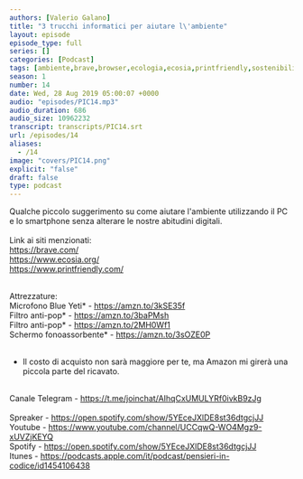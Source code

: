 ```yaml
---
authors: [Valerio Galano]
title: "3 trucchi informatici per aiutare l\'ambiente"
layout: episode
episode_type: full
series: []
categories: [Podcast]
tags: [ambiente,brave,browser,ecologia,ecosia,printfriendly,sostenibilità]
season: 1
number: 14
date: Wed, 28 Aug 2019 05:00:07 +0000
audio: "episodes/PIC14.mp3"
audio_duration: 686
audio_size: 10962232
transcript: transcripts/PIC14.srt
url: /episodes/14
aliases: 
  - /14
image: "covers/PIC14.png"
explicit: "false"
draft: false
type: podcast
---
```

Qualche piccolo suggerimento su come aiutare l'ambiente utilizzando il PC e lo smartphone senza alterare le nostre abitudini digitali.<br />
<br />
Link ai siti menzionati:<br />
<a href="https://brave.com/" rel="noopener">https://brave.com/</a> <br />
<a href="https://www.ecosia.org/" rel="noopener">https://www.ecosia.org/</a> <br />
<a href="https://www.printfriendly.com/" rel="noopener">https://www.printfriendly.com/</a> <br />
<br />




Attrezzature:<br />
Microfono Blue Yeti* - <a href="https://amzn.to/3kSE35f" rel="noopener">https://amzn.to/3kSE35f</a>  <br />
Filtro anti-pop* - <a href="https://amzn.to/3baPMsh" rel="noopener">https://amzn.to/3baPMsh</a>  <br />
Filtro anti-pop* - <a href="https://amzn.to/2MH0Wf1" rel="noopener">https://amzn.to/2MH0Wf1</a>  <br />
Schermo fonoassorbente* - <a href="https://amzn.to/3sOZE0P" rel="noopener">https://amzn.to/3sOZE0P</a>  <br />
<br />
* Il costo di acquisto non sarà maggiore per te, ma Amazon mi girerà una piccola parte del ricavato. <br />
<br />
Canale Telegram - <a href="https://t.me/joinchat/AIhqCxUMULYRf0ivkB9zJg" rel="noopener">https://t.me/joinchat/AIhqCxUMULYRf0ivkB9zJg</a> <br />
<br />
Spreaker - <a href="https://open.spotify.com/show/5YEceJXlDE8st36dtgcjJJ" rel="noopener">https://open.spotify.com/show/5YEceJXlDE8st36dtgcjJJ</a> <br />
Youtube - <a href="https://www.youtube.com/channel/UCCqwQ-WO4Mgz9-xUVZjKEYQ" rel="noopener">https://www.youtube.com/channel/UCCqwQ-WO4Mgz9-xUVZjKEYQ</a> <br />
Spotify - <a href="https://open.spotify.com/show/5YEceJXlDE8st36dtgcjJJ" rel="noopener">https://open.spotify.com/show/5YEceJXlDE8st36dtgcjJJ</a> <br />
Itunes - <a href="https://podcasts.apple.com/it/podcast/pensieri-in-codice/id1454106438" rel="noopener">https://podcasts.apple.com/it/podcast/pensieri-in-codice/id1454106438</a> <br />
<br />






